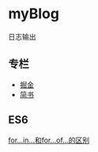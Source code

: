 # myBlog
日志输出
## 专栏
* [掘金](https://juejin.im/user/5be56178e51d45119b4cfd67)
* [简书](https://www.jianshu.com/u/72db23b6d5d1)
## ES6
[for...in...和for...of...的区别](https://github.com/gaoyan123/myBlog/blob/master/ES6/ES6%E7%9A%84forOf.md)
